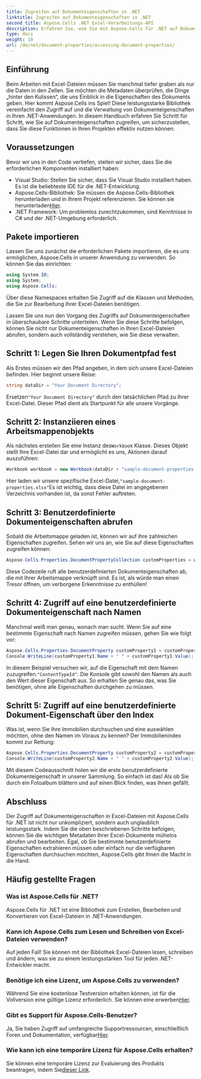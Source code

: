 ```yaml
---
title: Zugreifen auf Dokumenteigenschaften in .NET
linktitle: Zugreifen auf Dokumenteigenschaften in .NET
second_title: Aspose.Cells .NET Excel-Verarbeitungs-API
description: Erfahren Sie, wie Sie mit Aspose.Cells für .NET auf Dokumenteigenschaften in Excel zugreifen. Folgen Sie unserer Schritt-für-Schritt-Anleitung zur effektiven Excel-Bearbeitung.
type: docs
weight: 10
url: /de/net/document-properties/accessing-document-properties/
---
```

## Einführung
Beim Arbeiten mit Excel-Dateien müssen Sie manchmal tiefer graben als nur die Daten in den Zellen. Sie möchten die Metadaten überprüfen, die Dinge „hinter den Kulissen“, die uns Einblick in die Eigenschaften des Dokuments geben. Hier kommt Aspose.Cells ins Spiel! Diese leistungsstarke Bibliothek vereinfacht den Zugriff auf und die Verwaltung von Dokumenteigenschaften in Ihren .NET-Anwendungen. In diesem Handbuch erfahren Sie Schritt für Schritt, wie Sie auf Dokumenteigenschaften zugreifen, um sicherzustellen, dass Sie diese Funktionen in Ihren Projekten effektiv nutzen können.
## Voraussetzungen
Bevor wir uns in den Code vertiefen, stellen wir sicher, dass Sie die erforderlichen Komponenten installiert haben:
- Visual Studio: Stellen Sie sicher, dass Sie Visual Studio installiert haben. Es ist die beliebteste IDE für die .NET-Entwicklung.
-  Aspose.Cells-Bibliothek: Sie müssen die Aspose.Cells-Bibliothek herunterladen und in Ihrem Projekt referenzieren. Sie können sie herunterladen[Hier](https://releases.aspose.com/cells/net/).
- .NET Framework: Um problemlos zurechtzukommen, sind Kenntnisse in C# und der .NET-Umgebung erforderlich.
## Pakete importieren
Lassen Sie uns zunächst die erforderlichen Pakete importieren, die es uns ermöglichen, Aspose.Cells in unserer Anwendung zu verwenden. So können Sie das einrichten:
```csharp
using System.IO;
using System;
using Aspose.Cells;
```
Über diese Namespaces erhalten Sie Zugriff auf die Klassen und Methoden, die Sie zur Bearbeitung Ihrer Excel-Dateien benötigen.

Lassen Sie uns nun den Vorgang des Zugriffs auf Dokumenteigenschaften in überschaubare Schritte unterteilen. Wenn Sie diese Schritte befolgen, können Sie nicht nur Dokumenteigenschaften in Ihren Excel-Dateien abrufen, sondern auch vollständig verstehen, wie Sie diese verwalten.
## Schritt 1: Legen Sie Ihren Dokumentpfad fest
Als Erstes müssen wir den Pfad angeben, in dem sich unsere Excel-Dateien befinden. Hier beginnt unsere Reise:
```csharp
string dataDir = "Your Document Directory";
```
 Ersetzen`"Your Document Directory"` durch den tatsächlichen Pfad zu Ihrer Excel-Datei. Dieser Pfad dient als Startpunkt für alle unsere Vorgänge.
## Schritt 2: Instanziieren eines Arbeitsmappenobjekts
 Als nächstes erstellen Sie eine Instanz des`Workbook` Klasse. Dieses Objekt stellt Ihre Excel-Datei dar und ermöglicht es uns, Aktionen darauf auszuführen:
```csharp
Workbook workbook = new Workbook(dataDir + "sample-document-properties.xlsx");
```
 Hier laden wir unsere spezifische Excel-Datei,`"sample-document-properties.xlsx"`Es ist wichtig, dass diese Datei im angegebenen Verzeichnis vorhanden ist, da sonst Fehler auftreten.
## Schritt 3: Benutzerdefinierte Dokumenteigenschaften abrufen
Sobald die Arbeitsmappe geladen ist, können wir auf ihre zahlreichen Eigenschaften zugreifen. Sehen wir uns an, wie Sie auf diese Eigenschaften zugreifen können:
```csharp
Aspose.Cells.Properties.DocumentPropertyCollection customProperties = workbook.Worksheets.CustomDocumentProperties;
```
Diese Codezeile ruft alle benutzerdefinierten Dokumenteigenschaften ab, die mit Ihrer Arbeitsmappe verknüpft sind. Es ist, als würde man einen Tresor öffnen, um verborgene Erkenntnisse zu enthüllen!
## Schritt 4: Zugriff auf eine benutzerdefinierte Dokumenteigenschaft nach Namen
Manchmal weiß man genau, wonach man sucht. Wenn Sie auf eine bestimmte Eigenschaft nach Namen zugreifen müssen, gehen Sie wie folgt vor:
```csharp
Aspose.Cells.Properties.DocumentProperty customProperty1 = customProperties["ContentTypeId"];
Console.WriteLine(customProperty1.Name + " " + customProperty1.Value);
```
 In diesem Beispiel versuchen wir, auf die Eigenschaft mit dem Namen zuzugreifen.`"ContentTypeId"`. Die Konsole gibt sowohl den Namen als auch den Wert dieser Eigenschaft aus. So erhalten Sie genau das, was Sie benötigen, ohne alle Eigenschaften durchgehen zu müssen.
## Schritt 5: Zugriff auf eine benutzerdefinierte Dokument-Eigenschaft über den Index
Was ist, wenn Sie Ihre Immobilien durchsuchen und eine auswählen möchten, ohne den Namen im Voraus zu kennen? Der Immobilienindex kommt zur Rettung:
```csharp
Aspose.Cells.Properties.DocumentProperty customProperty2 = customProperties[0];
Console.WriteLine(customProperty2.Name + " " + customProperty2.Value);
```
Mit diesem Codeausschnitt holen wir die erste benutzerdefinierte Dokumenteigenschaft in unserer Sammlung. So einfach ist das! Als ob Sie durch ein Fotoalbum blättern und auf einen Blick finden, was Ihnen gefällt.
## Abschluss
Der Zugriff auf Dokumenteigenschaften in Excel-Dateien mit Aspose.Cells für .NET ist nicht nur unkompliziert, sondern auch unglaublich leistungsstark. Indem Sie die oben beschriebenen Schritte befolgen, können Sie die wichtigen Metadaten Ihrer Excel-Dokumente mühelos abrufen und bearbeiten. Egal, ob Sie bestimmte benutzerdefinierte Eigenschaften extrahieren müssen oder einfach nur die verfügbaren Eigenschaften durchsuchen möchten, Aspose.Cells gibt Ihnen die Macht in die Hand.

## Häufig gestellte Fragen
### Was ist Aspose.Cells für .NET?
Aspose.Cells für .NET ist eine Bibliothek zum Erstellen, Bearbeiten und Konvertieren von Excel-Dateien in .NET-Anwendungen.
### Kann ich Aspose.Cells zum Lesen und Schreiben von Excel-Dateien verwenden?
Auf jeden Fall! Sie können mit der Bibliothek Excel-Dateien lesen, schreiben und ändern, was sie zu einem leistungsstarken Tool für jeden .NET-Entwickler macht.
### Benötige ich eine Lizenz, um Aspose.Cells zu verwenden?
 Während Sie eine kostenlose Testversion erhalten können, ist für die Vollversion eine gültige Lizenz erforderlich. Sie können eine erwerben[Hier](https://purchase.aspose.com/buy).
### Gibt es Support für Aspose.Cells-Benutzer?
 Ja, Sie haben Zugriff auf umfangreiche Supportressourcen, einschließlich Foren und Dokumentation, verfügbar[Hier](https://forum.aspose.com/c/cells/9).
### Wie kann ich eine temporäre Lizenz für Aspose.Cells erhalten?
 Sie können eine temporäre Lizenz zur Evaluierung des Produkts beantragen, indem Sie[dieser Link](https://purchase.aspose.com/temporary-license/).